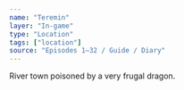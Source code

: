 ```yaml
---
name: "Teremin"
layer: "In-game"
type: "Location"
tags: ["location"]
source: "Episodes 1–32 / Guide / Diary"
---
```

River town poisoned by a very frugal dragon.
